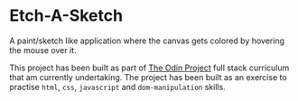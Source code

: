 # Etch-A-Sketch

A paint/sketch like application where the canvas gets colored by hovering the mouse over it.

This project has been built as part of [The Odin Project](https://theodinproject.com/home) full stack curriculum that am currently undertaking.
The project has been built as an exercise to practise `html`, `css`, `javascript` and `dom-manipulation` skills.